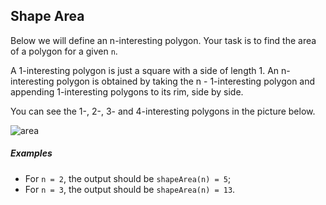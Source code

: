 Shape Area
-----

Below we will define an n-interesting polygon. Your task is to find the area of a polygon for a given `n`.

A 1-interesting polygon is just a square with a side of length 1. An n-interesting polygon is obtained by taking the n - 1-interesting polygon and appending 1-interesting polygons to its rim, side by side. 

You can see the 1-, 2-, 3- and 4-interesting polygons in the picture below.

![area](https://github.com/terrythompson/code-fights/blob/master/shape-area/area.png)

##### Examples

* For `n = 2`, the output should be `shapeArea(n) = 5`;
* For `n = 3`, the output should be `shapeArea(n) = 13`.
